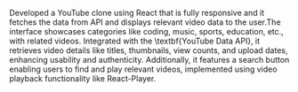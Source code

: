 Developed a YouTube clone using React that is fully responsive and it fetches the data from API and displays relevant video data to the user.The interface showcases categories like coding, music, sports, education, etc., with related videos. Integrated with the \textbf{YouTube Data API}, it retrieves video details like titles, thumbnails, view counts, and upload dates, enhancing usability and authenticity. Additionally, it features a search button enabling users to find and play relevant videos, implemented using video playback functionality like React-Player.


